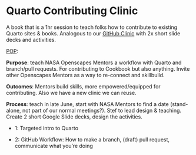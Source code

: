 # Quarto Contributing Clinic

A book that is a 1hr session to teach folks how to contribute to existing Quarto sites & books. Analogous to our [GitHub Clinic](https://openscapes.github.io/series/core-lessons/github/) with 2x short slide decks and activities.

[POP](https://suzannehawkes.com/2010/04/09/pop-everything/):

**Purpose**: teach NASA Openscapes Mentors a workflow with Quarto and branch/pull requests. For contributing to Cookbook but also anything. Invite other Openscapes Mentors as a way to re-connect and skillbuild. 

**Outcomes**: Mentors build skills, more empowered/equipped for contributing. Also we have a new clinic we can reuse. 

**Process**: teach in late June, start with NASA Mentors to find a date (stand-alone, not part of our normal meetings?). Stef to lead design & teaching. Create 2 short Google Slide decks, design the activities.

-   1: Targeted intro to Quarto

-   2: GitHub Workflow: How to make a branch, (draft) pull request, communicate what you’re doing

